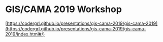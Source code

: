 # GIS/CAMA 2019 Workshop

[https://codergrl.github.io/presentations/gis-cama-2019/gis-cama-2019](https://codergrl.github.io/presentations/gis-cama-2019/gis-cama-2019/index.html#/)

